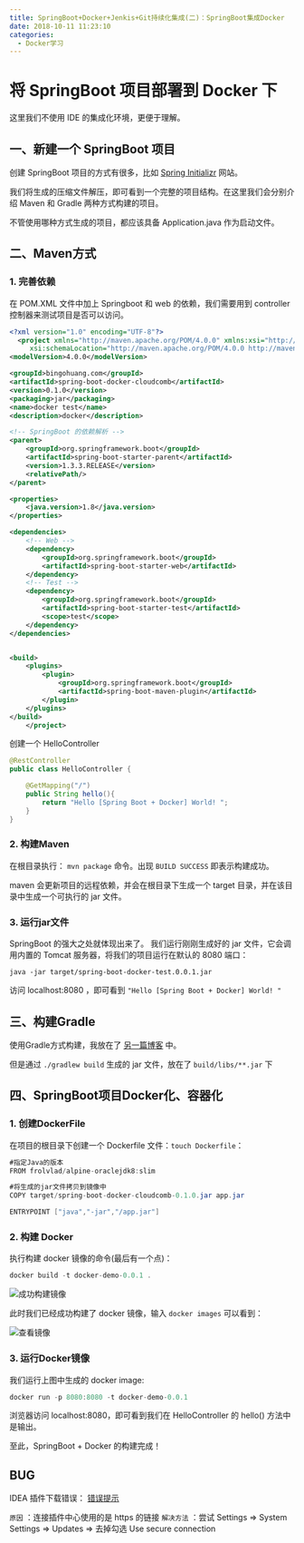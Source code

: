 ```yaml
---
title: SpringBoot+Docker+Jenkis+Git持续化集成(二)：SpringBoot集成Docker
date: 2018-10-11 11:23:10
categories:
  - Docker学习
---
```

# 将 SpringBoot 项目部署到 Docker 下

这里我们不使用 IDE 的集成化环境，更便于理解。

## 一、新建一个 SpringBoot 项目

创建 SpringBoot 项目的方式有很多，比如 [Spring Initializr](https://start.spring.io/) 网站。

我们将生成的压缩文件解压，即可看到一个完整的项目结构。在这里我们会分别介绍 Maven 和 Gradle 两种方式构建的项目。

不管使用哪种方式生成的项目，都应该具备 Application.java 作为启动文件。

## 二、Maven方式

### 1. 完善依赖

在 POM.XML 文件中加上 Springboot 和 web 的依赖，我们需要用到 controller 控制器来测试项目是否可以访问。

```xml
<?xml version="1.0" encoding="UTF-8"?>
  <project xmlns="http://maven.apache.org/POM/4.0.0" xmlns:xsi="http://www.w3.org/2001/XMLSchema-instance"
     xsi:schemaLocation="http://maven.apache.org/POM/4.0.0 http://maven.apache.org/xsd/maven-4.0.0.xsd">
<modelVersion>4.0.0</modelVersion>

<groupId>bingohuang.com</groupId>
<artifactId>spring-boot-docker-cloudcomb</artifactId>
<version>0.1.0</version>
<packaging>jar</packaging>
<name>docker test</name>
<description>docker</description>

<!-- SpringBoot 的依赖解析 -->
<parent>
    <groupId>org.springframework.boot</groupId>
    <artifactId>spring-boot-starter-parent</artifactId>
    <version>1.3.3.RELEASE</version>
    <relativePath/>
</parent>

<properties>
    <java.version>1.8</java.version>
</properties>

<dependencies>
    <!-- Web -->
    <dependency>
        <groupId>org.springframework.boot</groupId>
        <artifactId>spring-boot-starter-web</artifactId>
    </dependency>
    <!-- Test -->
    <dependency>
        <groupId>org.springframework.boot</groupId>
        <artifactId>spring-boot-starter-test</artifactId>
        <scope>test</scope>
    </dependency>
</dependencies>


<build>
    <plugins>
        <plugin>
            <groupId>org.springframework.boot</groupId>
            <artifactId>spring-boot-maven-plugin</artifactId>
        </plugin>
    </plugins>
</build>
    </project>
```

创建一个 HelloController

```java
@RestController
public class HelloController {

    @GetMapping("/")
    public String hello(){
        return "Hello [Spring Boot + Docker] World! ";
    }
}
```

### 2. 构建Maven

在根目录执行： `mvn package` 命令。出现 `BUILD SUCCESS` 即表示构建成功。

maven 会更新项目的远程依赖，并会在根目录下生成一个 target 目录，并在该目录中生成一个可执行的 jar 文件。

### 3. 运行jar文件

SpringBoot 的强大之处就体现出来了。
我们运行刚刚生成好的 jar 文件，它会调用内置的 Tomcat 服务器，将我们的项目运行在默认的 8080 端口：

```shell
java -jar target/spring-boot-docker-test.0.0.1.jar
```

访问 localhost:8080 ，即可看到 `"Hello [Spring Boot + Docker] World! "`

## 三、构建Gradle

使用Gradle方式构建，我放在了 [另一篇博客](./SpringBoot/1.用Gradle构建SpringBoot项目.md) 中。

但是通过 `./gradlew build` 生成的 jar 文件，放在了 `build/libs/**.jar` 下

## 四、SpringBoot项目Docker化、容器化

### 1. 创建DockerFile

在项目的根目录下创建一个 Dockerfile 文件：`touch Dockerfile`：

```java
#指定Java的版本
FROM frolvlad/alpine-oraclejdk8:slim

#将生成的jar文件拷贝到镜像中
COPY target/spring-boot-docker-cloudcomb-0.1.0.jar app.jar

ENTRYPOINT ["java","-jar","/app.jar"]
```

### 2. 构建 Docker

执行构建 docker 镜像的命令(最后有一个点)：

```java
docker build -t docker-demo-0.0.1 .
```

![成功构建镜像](https://upload-images.jianshu.io/upload_images/13603359-cd9cfb6dc094c8aa.png)

此时我们已经成功构建了 docker 镜像，输入 `docker images` 可以看到：

![查看镜像](https://upload-images.jianshu.io/upload_images/13603359-6a5022ef8e99b201.png)

### 3. 运行Docker镜像

我们运行上图中生成的 docker image:

```java
docker run -p 8080:8080 -t docker-demo-0.0.1
```

浏览器访问 localhost:8080，即可看到我们在 HelloController 的 hello() 方法中是输出。

至此，SpringBoot + Docker 的构建完成！

## BUG

IDEA 插件下载错误：
[错误提示](http://ouip1glzq.bkt.clouddn.com/blog/20180802092006.png)

`原因` ：连接插件中心使用的是 https 的链接
`解决方法` ：尝试 Settings => System Settings => Updates => 去掉勾选 Use secure connection
